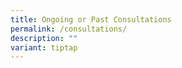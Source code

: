 ```yaml
---
title: Ongoing or Past Consultations
permalink: /consultations/
description: ""
variant: tiptap
---
```

